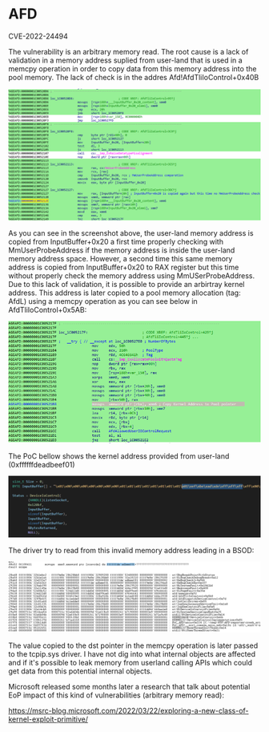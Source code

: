 # AFD
CVE-2022-24494

The vulnerability is an arbitrary memory read. The root cause is a lack of validation in a memory address suplied from user-land that is used in a memcpy operation in order to copy data from this memory address into the pool memory.
The lack of check is in the addres Afd!AfdTliIoControl+0x40B

![Image](/images/img1.png)

As you can see in the screenshot above, the user-land memory address is copied from InputBuffer+0x20 a first time properly checking with MmUserProbeAddress if the memory address is inside the user-land memory address space. However, a second time this same memory address is copied from InputBuffer+0x20 to RAX register but this time without properly check the memory address using MmUSerProbeAddress. Due to this lack of validation, it is possible to provide an arbirtray kernel address.
This address is later copied to a pool memory allocation (tag: AfdL) using a memcpy operation as you can see below in AfdTliIoControl+0x5AB:

![Image](/images/img2.png)

The PoC bellow shows the kernel address provided from user-land (0xffffffdeadbeef01)

![Image](/images/img4.png)

The driver try to read from this invalid memory address leading in a BSOD:

![Image](/images/img5.png)

The value copied to the dst pointer in the memcpy operation is later passed to the tcpip.sys driver. I have not dig into what internal objects are affected and if it's possible to leak memory from userland calling APIs which could get data from this potential internal objects.

Microsoft released some months later a research that talk about potential EoP impact of this kind of vulnerabilities (arbitrary memory read):

https://msrc-blog.microsoft.com/2022/03/22/exploring-a-new-class-of-kernel-exploit-primitive/

